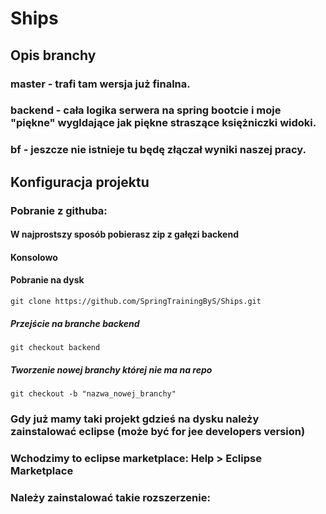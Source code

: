 # Ships

## Opis branchy

### master - trafi tam wersja już finalna.
### backend - cała logika serwera na spring bootcie i moje "piękne" wygldające jak piękne straszące księżniczki widoki.
### bf - jeszcze nie istnieje tu będę złączał wyniki naszej pracy.

## Konfiguracja projektu

### Pobranie z githuba: 

#### W najprostszy sposób pobierasz zip z gałęzi backend

#### Konsolowo
#### Pobranie na dysk

```
git clone https://github.com/SpringTrainingByS/Ships.git
```

##### Przejście na branche backend

```
git checkout backend
```

##### Tworzenie nowej branchy której nie ma na repo

```
git checkout -b "nazwa_nowej_branchy"
```

### Gdy już mamy taki projekt gdzieś na dysku należy zainstalować eclipse (może być for jee developers version)

### Wchodzimy to eclipse marketplace: Help > Eclipse Marketplace
### Należy zainstalować takie rozszerzenie: 


